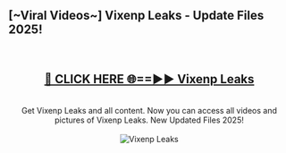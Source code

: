 <h2>[~Viral Videos~] Vixenp Leaks - Update Files 2025!</h2>
<br>
<div align="center">
<h2><a href="https://betterlinks.top/A2PfLJ" rel="nofollow">🔴 CLICK HERE 🌐==►► Vixenp Leaks</a></h2>
<br>
Get Vixenp Leaks and all content. Now you can access all videos and pictures of Vixenp Leaks. New Updated Files 2025!
<br>
<br>
<a href="https://betterlinks.top/A2PfLJ" rel="nofollow" data-target="animated-image.originalLink"><img src="https://i.ibb.co.com/WyWwxjT/player-gif2.gif" alt="Vixenp Leaks" style="max-width: 100%; display: inline-block;" data-target="animated-image.originalImage"></a>
</div>
<br>
